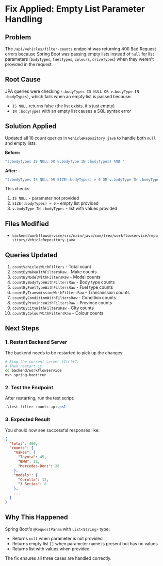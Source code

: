 # Fix Applied: Empty List Parameter Handling

## Problem
The `/api/vehicles/filter-counts` endpoint was returning 400 Bad Request errors because Spring Boot was passing empty lists instead of `null` for list parameters (`bodyTypes`, `fuelTypes`, `colours`, `driveTypes`) when they weren't provided in the request.

## Root Cause
JPA queries were checking `(:bodyTypes IS NULL OR v.bodyType IN :bodyTypes)`, which fails when an empty list is passed because:
- `IS NULL` returns false (the list exists, it's just empty)
- `IN :bodyTypes` with an empty list causes a SQL syntax error

## Solution Applied
Updated all 10 count queries in `VehicleRepository.java` to handle both `null` and empty lists:

**Before:**
```java
"(:bodyTypes IS NULL OR v.bodyType IN :bodyTypes) AND "
```

**After:**
```java
"(:bodyTypes IS NULL OR SIZE(:bodyTypes) = 0 OR v.bodyType IN :bodyTypes) AND "
```

This checks:
1. `IS NULL` - parameter not provided
2. `SIZE(:bodyTypes) = 0` - empty list provided
3. `v.bodyType IN :bodyTypes` - list with values provided

## Files Modified
- `backend/workflowservice/src/main/java/com/trex/workflowservice/repository/VehicleRepository.java`

## Queries Updated
1. `countVehiclesWithFilters` - Total count
2. `countByMakeWithFiltersRaw` - Make counts
3. `countByModelWithFiltersRaw` - Model counts
4. `countByBodyTypeWithFiltersRaw` - Body type counts
5. `countByFuelTypeWithFiltersRaw` - Fuel type counts
6. `countByTransmissionWithFiltersRaw` - Transmission counts
7. `countByConditionWithFiltersRaw` - Condition counts
8. `countByProvinceWithFiltersRaw` - Province counts
9. `countByCityWithFiltersRaw` - City counts
10. `countByColourWithFiltersRaw` - Colour counts

## Next Steps

### 1. Restart Backend Server
The backend needs to be restarted to pick up the changes:

```bash
# Stop the current server (Ctrl+C)
# Then restart it
cd backend/workflowservice
mvn spring-boot:run
```

### 2. Test the Endpoint
After restarting, run the test script:

```powershell
.\test-filter-counts-api.ps1
```

### 3. Expected Result
You should now see successful responses like:

```json
{
  "total": 400,
  "counts": {
    "makes": {
      "Toyota": 45,
      "BMW": 32,
      "Mercedes-Benz": 28
    },
    "models": {
      "Corolla": 12,
      "3 Series": 8
    },
    ...
  }
}
```

## Why This Happened
Spring Boot's `@RequestParam` with `List<String>` type:
- Returns `null` when parameter is not provided
- Returns empty list `[]` when parameter name is present but has no values
- Returns list with values when provided

The fix ensures all three cases are handled correctly.
